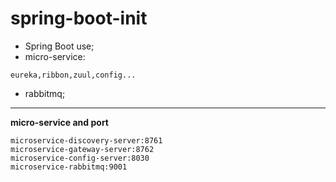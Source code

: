 # **spring-boot-init**

 - Spring Boot use;
 - micro-service:
 

```
eureka,ribbon,zuul,config...
```

 - rabbitmq;

----------
**micro-service and port**

```
microservice-discovery-server:8761
microservice-gateway-server:8762
microservice-config-server:8030
microservice-rabbitmq:9001
```
